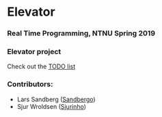 # Elevator

### Real Time Programming, NTNU Spring 2019

### Elevator project

Check out the [TODO list](TODO.md)

### Contributors:
 - Lars Sandberg ([Sandbergo](https://github.com/sandbergo))
 - Sjur Wroldsen ([Sjurinho](https://github.com/sjurinho))